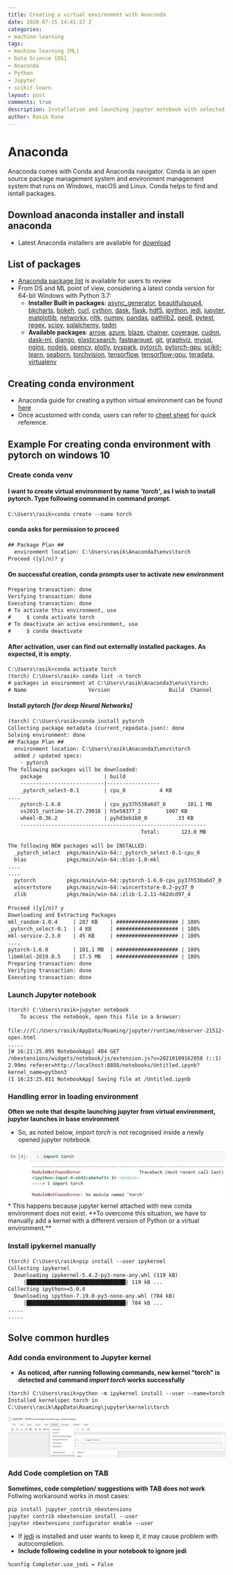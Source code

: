 ```yaml
---
title: Creating a virtual environment with Anaconda
date: 2020-07-15 14:41:57 Z
categories:
- machine-learning
tags:
- machine learning [ML]
- Data Science [DS]
- Anaconda
- Python
- Jupyter
- scikit-learn
layout: post
comments: true
description: Installation and launching jupyter notebook with selected conda environment in Windows 10
author: Rasik Kane
---
```


# Anaconda
Anaconda comes with Conda and Anaconda navigator. Conda is an open source package management system and environment management system that runs on Windows, macOS and Linux. Conda helps to find and isntall packages.


## Download anaconda installer and install anaconda
* Latest Anaconda installers are available for [download](https://www.anaconda.com/products/individual)


## List of packages
* [Anaconda package list](https://docs.anaconda.com/anaconda/packages/pkg-docs/) is available for users to review
* From DS and ML point of view, considering a latest conda version for 64-bit Windows with Python 3.7:
  * **Installer Built in packages**: [async_generator](https://github.com/python-trio/async_generator), [beautifulsoup4](http://www.crummy.com/software/BeautifulSoup/), [bkcharts](http://github.com/bokeh/bkcharts), [bokeh](http://bokeh.pydata.org/), [curl](http://curl.haxx.se/), [cython](http://www.cython.org/), [dask](https://dask.org/), [flask](http://flask.pocoo.org/), [hdf5](http://www.hdfgroup.org/HDF5/), [ipython](https://ipython.org/), [jedi](https://github.com/davidhalter/jedi/), [jupyter](http://jupyter.org/), [matplotlib](http://matplotlib.org/), [networkx](https://networkx.github.io/), [nltk](http://nltk.org/), [numpy](http://numpy.scipy.org/), [pandas](http://pandas.pydata.org/), [pathlib2](https://github.com/mcmtroffaes/pathlib2), [pep8](http://pep8.readthedocs.org/), [pytest](https://docs.pytest.org/en/latest/), [regex](https://bitbucket.org/mrabarnett/mrab-regex), [scipy](http://www.scipy.org/), [sqlalchemy](http://www.sqlalchemy.org/),  [tqdm](https://pypi.python.org/pypi/tqdm)
  * **Available packages**: [arrow](https://github.com/crsmithdev/arrow), [azure](https://github.com/Azure/azure-sdk-for-python), [blaze](http://blaze.pydata.org/), [chainer](https://chainer.org/), [coverage](https://coverage.readthedocs.io/), [cudnn](https://docs.anaconda.com/anaconda/packages/py3.7_win-64/None), [dask-ml](http://github.com/dask/dask-ml), [django](http://www.djangoproject.com/), [elasticsearch](https://github.com/elastic/elasticsearch-py), [fastparquet](http://github.com/dask/fastparquet), [git](https://git-scm.com/), [graphviz](http://www.graphviz.org/), [mysql](https://www.mysql.com/), [nginx](http://www.nginx.org/), [nodejs](https://nodejs.org/), [opencv](http://opencv.org/), [plotly](https://plot.ly/python/), [pyspark](http://spark.apache.org/), [pytorch](http://pytorch.org/), [pytorch-gpu](https://docs.anaconda.com/anaconda/packages/py3.7_win-64/None), [scikit-learn](http://scikit-learn.org/), [seaborn](https://seaborn.pydata.org/), [torchvision](http://pytorch.org/), [tensorflow](http://tensorflow.org/), [tensorflow-gpu](http://tensorflow.org/), [teradata](http://github.com/teradata/PyTd), [virtualenv](https://virtualenv.pypa.io/)


## Creating conda environment
* Anaconda guide for creating a python virtual environment can be found [here](https://docs.conda.io/projects/conda/en/latest/user-guide/tasks/manage-environments.html)
* Once acustomed with conda, users can refer to [cheet sheet](https://conda.io/projects/conda/en/latest/_downloads/843d9e0198f2a193a3484886fa28163c/conda-cheatsheet.pdf) for quick reference.


## Example For creating conda environment with pytorch on windows 10
### Create conda venv
#### I want to create **virtual environment by name *'torch'***, as I wish to install pytorch. Type following command in command prompt.
```
C:\Users\rasik>conda create --name torch
```
#### conda asks for permission to proceed
```
## Package Plan ##
  environment location: C:\Users\rasik\Anaconda3\envs\torch
Proceed ([y]/n)? y
```
#### On successful creation, conda prompts user to activate new environment
```
Preparing transaction: done
Verifying transaction: done
Executing transaction: done
# To activate this environment, use
#     $ conda activate torch
# To deactivate an active environment, use
#     $ conda deactivate
```
#### After activation, user can find out externally installed packages. As expected, it is empty. 
```
C:\Users\rasik>conda activate torch
(torch) C:\Users\rasik> conda list -n torch
# packages in environment at C:\Users\rasik\Anaconda3\envs\torch:
# Name                    Version                   Build  Channel
```
#### Install pytorch *[for deep Neural Networks]*
```
(torch) C:\Users\rasik>conda install pytorch
Collecting package metadata (current_repodata.json): done
Solving environment: done
## Package Plan ##
  environment location: C:\Users\rasik\Anaconda3\envs\torch
  added / updated specs:
    - pytorch
The following packages will be downloaded:
    package                    | build
    ---------------------------|-----------------
    _pytorch_select-0.1        | cpu_0           4 KB
....
    pytorch-1.6.0              | cpu_py37h538a6d7_0       101.1 MB
    vs2015_runtime-14.27.29016 | h5e58377_2        1007 KB
    wheel-0.36.2               | pyhd3eb1b0_0          33 KB
    ------------------------------------------------------------
                                           Total:       123.0 MB

The following NEW packages will be INSTALLED:
  _pytorch_select  pkgs/main/win-64::_pytorch_select-0.1-cpu_0
  blas             pkgs/main/win-64::blas-1.0-mkl
....
....
  pytorch          pkgs/main/win-64::pytorch-1.6.0-cpu_py37h538a6d7_0
  wincertstore     pkgs/main/win-64::wincertstore-0.2-py37_0
  zlib             pkgs/main/win-64::zlib-1.2.11-h62dcd97_4

Proceed ([y]/n)? y
Downloading and Extracting Packages
mkl_random-1.0.4     | 287 KB    | #################### | 100%
_pytorch_select-0.1  | 4 KB      | #################### | 100%
mkl-service-2.3.0    | 45 KB     | #################### | 100%
....
pytorch-1.6.0        | 101.1 MB  | #################### | 100%
libmklml-2019.0.5    | 17.5 MB   | #################### | 100%
Preparing transaction: done
Verifying transaction: done
Executing transaction: done
```
### Launch Jupyter notebook
```
(torch) C:\Users\rasik>jupyter notebook
    To access the notebook, open this file in a browser:
        file:///C:/Users/rasik/AppData/Roaming/jupyter/runtime/nbserver-21512-open.html
.....
[W 16:21:25.895 NotebookApp] 404 GET /nbextensions/widgets/notebook/js/extension.js?v=20210109162058 (::1) 2.99ms referer=http://localhost:8888/notebooks/Untitled.ipynb?kernel_name=python3
[I 16:23:25.811 NotebookApp] Saving file at /Untitled.ipynb
```
### Handling error in loading environment
**Often we note that despite launching jupyter from virtual environment, jupyter launches in base environment**
* So, as noted below, *import torch* is not recognised inside a newly opened jupyter notebook
<img src="/images/p2/output_2_1.png">
* This happens because jupyter kernel attached with new conda environment does not exist. **To overcome this situation, we have to manually add a kernel with a different version of Python or a virtual environment.**

### Install ipykernel manually
```
(torch) C:\Users\rasik>pip install --user ipykernel
Collecting ipykernel
  Downloading ipykernel-5.4.2-py3-none-any.whl (119 kB)
     |████████████████████████████████| 119 kB ...
Collecting ipython>=5.0.0
  Downloading ipython-7.19.0-py3-none-any.whl (784 kB)
     |████████████████████████████████| 784 kB ...
.....
.....     
```

## Solve common hurdles

### Add conda environment to Jupyter kernel
* **As noticed, after running following commands, new kernel "torch" is detected and command *import torch* works successfully**
```
(torch) C:\Users\rasik>python -m ipykernel install --user --name=torch
Installed kernelspec torch in C:\Users\rasik\AppData\Roaming\jupyter\kernels\torch
```
<img src="/images/p2/output_2_2.png">

### Add Code completion on TAB
**Sometimes, code completion/ suggestions with TAB does not work**
Follwing workaround works in most cases:
```
pip install jupyter_contrib_nbextensions
jupyter contrib nbextension install --user
jupyter nbextensions_configurator enable --user
```
* If [jedi](https://pypi.org/project/jedi/) is installed and user wants to keep it, it may cause problem with autocompletion.
* **Include following codeline in your notebook to ignore jedi**
```Ipython
%config Completer.use_jedi = False
``` 